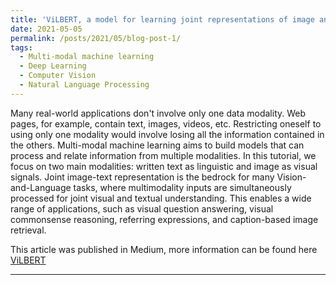 ```yaml
---
title: 'ViLBERT, a model for learning joint representations of image and text'
date: 2021-05-05
permalink: /posts/2021/05/blog-post-1/
tags:
  - Multi-modal machine learning
  - Deep Learning
  - Computer Vision
  - Natural Language Processing
---
```


Many real-world applications don't involve only one data modality. Web pages, for example, contain text, images, videos, etc. Restricting oneself to using only one modality would involve losing all the information contained in the others. Multi-modal machine learning aims to build models that can process and relate information from multiple modalities. In this tutorial, we focus on two main modalities: written text as linguistic and image as visual signals.
Joint image-text representation is the bedrock for many Vision-and-Language tasks, where multimodality inputs are simultaneously processed for joint visual and textual understanding. This enables a wide range of applications, such as visual question answering, visual commonsense reasoning, referring expressions, and caption-based image retrieval.

This article was published in Medium, more information can be found here <a href="[ https://naserian-elahe.medium.com/deep-embedding-and-clustering-an-step-by-step-python-implementation-bd2c9d51c80f/](https://naserian-elahe.medium.com/vilbert-a-model-for-learning-joint-representations-of-image-content-and-natural-language-47f56a313a79)" target="_blank" rel="noopener noreferrer">ViLBERT </a>




------

